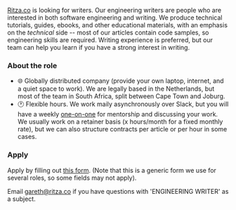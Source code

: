 [Ritza.co](https://ritza.co) is looking for writers. Our engineering writers are people who are interested in both software engineering and writing. We produce technical tutorials, guides, ebooks, and other educational materials, with an emphasis on the *technical* side -- most of our articles contain code samples, so engineering skills are required. Writing experience is preferred, but our team can help you learn if you have a strong interest in writing.

### About the role

- 🌐 Globally distributed company (provide your own laptop, internet, and a quiet space to work). We are legally based in the Netherlands, but most of the team in South Africa, split between Cape Town and Joburg.
- 🕐 Flexible hours. We work maily asynchronously over Slack, but you will have a weekly [one-on-one](https://ritza.co/handbook/how-we-work/one-on-ones/) for mentorship and discussing your work. We usually work on a retainer basis (x hours/month for a fixed monthly rate), but we can also structure contracts per article or per hour in some cases.

### Apply

Apply by filling out [this form](https://forms.gle/iWTKqA6cgzKePGoL7). (Note that this is a generic form we use for several roles, so some fields may not apply).

Email gareth@ritza.co if you have questions with 'ENGINEERING WRITER' as a subject.
